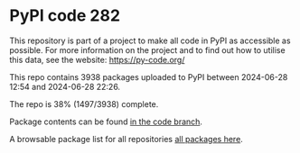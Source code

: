 # PyPI code 282

This repository is part of a project to make all code in PyPI as accessible as possible. For more information 
on the project and to find out how to utilise this data, see the website: https://py-code.org/

This repo contains 3938 packages uploaded to PyPI between 
2024-06-28 12:54 and 2024-06-28 22:26.

The repo is 38% (1497/3938) complete.

Package contents can be found [in the code branch](https://github.com/pypi-data/pypi-mirror-282/tree/code/packages).

A browsable package list for all repositories [all packages here](https://py-code.org/repositories/pypi-mirror-282).


